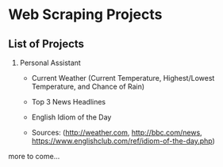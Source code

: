 # Web Scraping Projects

## List of Projects
1. Personal Assistant
   - Current Weather (Current Temperature, Highest/Lowest Temperature, and Chance of Rain)
   - Top 3 News Headlines 
   - English Idiom of the Day
   
   - Sources: (http://weather.com, http://bbc.com/news, https://www.englishclub.com/ref/idiom-of-the-day.php) 

more to come...
